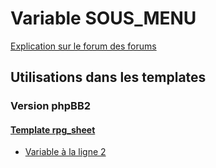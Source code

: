 # Variable SOUS_MENU
[Explication sur le forum des forums](http://forum.forumactif.com/t294113-listing-des-variables#SOUS_MENU)

## Utilisations dans les templates

### Version phpBB2

#### [Template rpg_sheet](subsilver/rpg_sheet.md)
* [Variable à la ligne 2](../subsilver/rpg_sheet.tpl#L2)